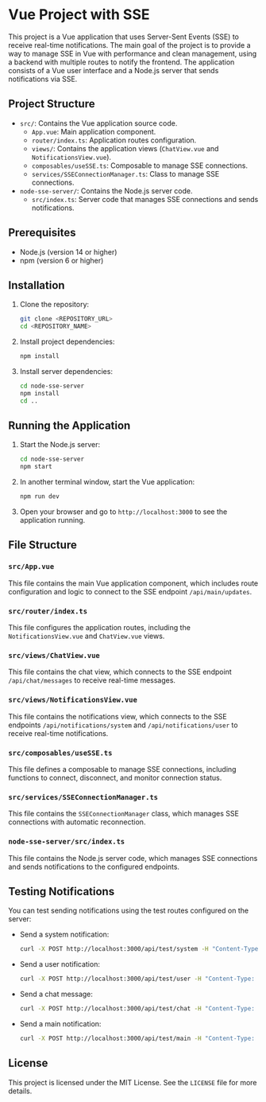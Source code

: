 # Vue Project with SSE

This project is a Vue application that uses Server-Sent Events (SSE) to receive real-time notifications. The main goal of the project is to provide a way to manage SSE in Vue with performance and clean management, using a backend with multiple routes to notify the frontend. The application consists of a Vue user interface and a Node.js server that sends notifications via SSE.

## Project Structure

- `src/`: Contains the Vue application source code.
    - `App.vue`: Main application component.
    - `router/index.ts`: Application routes configuration.
    - `views/`: Contains the application views (`ChatView.vue` and `NotificationsView.vue`).
    - `composables/useSSE.ts`: Composable to manage SSE connections.
    - `services/SSEConnectionManager.ts`: Class to manage SSE connections.
- `node-sse-server/`: Contains the Node.js server code.
    - `src/index.ts`: Server code that manages SSE connections and sends notifications.

## Prerequisites

- Node.js (version 14 or higher)
- npm (version 6 or higher)

## Installation

1. Clone the repository:
   ```sh
   git clone <REPOSITORY_URL>
   cd <REPOSITORY_NAME>
   ```

2. Install project dependencies:
   ```sh
   npm install
   ```

3. Install server dependencies:
   ```sh
   cd node-sse-server
   npm install
   cd ..
   ```

## Running the Application

1. Start the Node.js server:
   ```sh
   cd node-sse-server
   npm start
   ```

2. In another terminal window, start the Vue application:
   ```sh
   npm run dev
   ```

3. Open your browser and go to `http://localhost:3000` to see the application running.

## File Structure

### `src/App.vue`

This file contains the main Vue application component, which includes route configuration and logic to connect to the SSE endpoint `/api/main/updates`.

### `src/router/index.ts`

This file configures the application routes, including the `NotificationsView.vue` and `ChatView.vue` views.

### `src/views/ChatView.vue`

This file contains the chat view, which connects to the SSE endpoint `/api/chat/messages` to receive real-time messages.

### `src/views/NotificationsView.vue`

This file contains the notifications view, which connects to the SSE endpoints `/api/notifications/system` and `/api/notifications/user` to receive real-time notifications.

### `src/composables/useSSE.ts`

This file defines a composable to manage SSE connections, including functions to connect, disconnect, and monitor connection status.

### `src/services/SSEConnectionManager.ts`

This file contains the `SSEConnectionManager` class, which manages SSE connections with automatic reconnection.

### `node-sse-server/src/index.ts`

This file contains the Node.js server code, which manages SSE connections and sends notifications to the configured endpoints.

## Testing Notifications

You can test sending notifications using the test routes configured on the server:

- Send a system notification:
  ```sh
  curl -X POST http://localhost:3000/api/test/system -H "Content-Type: application/json" -d '{"message": "System notification test"}'
  ```

- Send a user notification:
  ```sh
  curl -X POST http://localhost:3000/api/test/user -H "Content-Type: application/json" -d '{"message": "User notification test"}'
  ```

- Send a chat message:
  ```sh
  curl -X POST http://localhost:3000/api/test/chat -H "Content-Type: application/json" -d '{"user": "Test", "text": "Test message"}'
  ```

- Send a main notification:
  ```sh
  curl -X POST http://localhost:3000/api/test/main -H "Content-Type: application/json" -d '{"message": "Main notification test"}'
  ```

## License

This project is licensed under the MIT License. See the `LICENSE` file for more details.